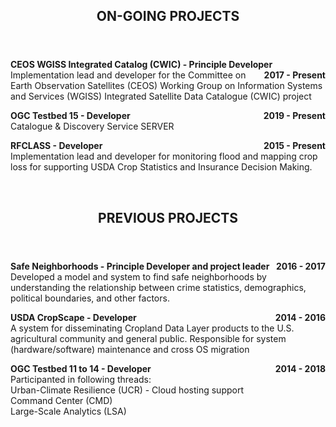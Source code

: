<header class="entry-header">
<h2 class="entry-title">ON-GOING PROJECTS</h2>
</header>

<p style="text-align:left;"><strong>CEOS WGISS Integrated Catalog (CWIC) - Principle Developer<span style="float:right;">2017 - Present</span></strong><br /> Implementation lead and developer for the Committee on Earth Observation Satellites (CEOS) Working Group on Information Systems and Services (WGISS) Integrated Satellite Data Catalogue (CWIC) project</p>

<p style="text-align:left;"><strong>OGC Testbed 15 - Developer<span style="float:right;">2019 - Present</span></strong><br />Catalogue & Discovery Service SERVER</p>

<p style="text-align:left;"><strong>RFCLASS - Developer<span style="float:right;">2015 - Present</span></strong><br />Implementation lead and developer for monitoring flood and mapping crop loss for supporting USDA Crop Statistics and Insurance Decision Making.</p>

&nbsp;
&nbsp;

<header class="entry-header">
<h2 class="entry-title">PREVIOUS PROJECTS</h2>
</header>
<div class="entry-content">

<p style="text-align:left;"><strong>Safe Neighborhoods - Principle Developer and project leader<span style="float:right;">2016 - 2017</span></strong><br />Developed a model and system to find safe neighborhoods by understanding the relationship between crime statistics, demographics, political boundaries, and other factors.</p>

<p style="text-align:left;"><strong>USDA CropScape - Developer<span style="float:right;">2014 - 2016</span></strong><br />A system for disseminating Cropland Data Layer products to the U.S. agricultural community and general public. Responsible for system (hardware/software) maintenance and cross OS migration</p>
  
<p style="text-align:left;"><strong>OGC Testbed 11 to 14 - Developer<span style="float:right;">2014 - 2018</span></strong><br />Participanted in following threads: <br />Urban-Climate Resilience (UCR) - Cloud hosting support<br />Command Center (CMD)<br />Large-Scale Analytics (LSA)</p>
